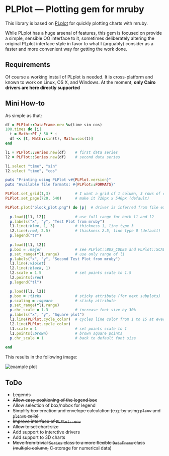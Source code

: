 # PLPlot — Plotting gem for mruby

This library is based on [PLplot](http://plplot.sourceforge.net) for quickly plotting charts with mruby.

While PLplot has a huge arsenal of features, this gem is focused on provide a simple, sensible OO interface to it, sometimes deliberately altering the original PLplot interface style in favor to what I (arguably) consider as a faster and more convenient way for getting the work done.

## Requirements

Of course a working install of PLplot is needed. It is cross-platform and known to work on Linux, OS X, and Windows. At the moment, **only Cairo drivers are here directly supported**

## Mini How-to

As simple as that:

```ruby
df = PLPlot::DataFrame.new %w(time sin cos)
100.times do |i|
  t = Math::PI / 50 * i
  df << [t, Math::sin(t), Math::cos(t)]
end

l1 = PLPlot::Series.new(df)    # first data series
l2 = PLPlot::Series.new(df)    # second data series

l1.select "time", "sin"
l2.select "time", "cos"

puts "Printing using PLPlot v#{PLPlot.version}"
puts "Available file formats: #{PLPlot::FORMATS}"

PLPlot.set_grid(1,3)           # I want a grid of 1 column, 3 rows of charts
PLPlot.set_page(720, 540)      # make it 720px x 540px (default)

PLPlot.plot("block_plot.png") do |p|  # driver is inferred from file extension
  
  p.load([l1, l2])             # use full range for both l1 and l2
  p.labels("x", "y", "Test Plot from mruby")
  l1.line(:blue, 1, 3)         # thickness 1, line type 3
  l2.line(:red, 2.5)           # thickness 2.5, line type 0 (default)
  p.legend("tr")
  
  p.load([l1, l2])
  p.box = :major               # see PLPlot::BOX_CODES and PLPlot::SCALING_CODES
  p.set_range(*l1.range)       # use only range of l1
  p.labels("x", "y", "Second Test Plot from mruby")
  l1.line(:violet)
  l2.line(:black, 1)
  l2.scale = 1.5               # set points scale to 1.5
  l2.points(:red)
  p.legend("tl")

  p.load([l1, l2])
  p.box = :ticks               # sticky attribute (for next subplots)
  p.scaling = :square          # sticky attribute
  p.set_range(*l1.range)
  p.chr_scale = 1.3            # increase font size by 30%
  p.labels("x", "y", "Square plot")
  l1.line(PLPlot.cycle_color)  # cycles line color from 1 to 15 at every call
  l2.line(PLPlot.cycle_color)
  l1.scale = 1                 # set points scale to 1
  l1.points(:brown)            # brown square points
  p.chr_scale = 1              # back to default font size
  
end
```

This results in the following image:

![example plot](https://github.com/pbosetti/mruby-plplot/raw/master/block_plot.png)



## ToDo

* ~~Legends~~
* ~~Allow easy positioning of the legend box~~
* Allow selection of box/nobox for legend
* ~~Simplify box creation and envelope calculation (e.g. by using `plenv` and `plenv0` calls)~~
* ~~Improve interface of `PLPlot::env`~~
* ~~Allow to set chart size~~
* Add support to interctive drivers
* Add support to 3D charts
* ~~Move from trivial `Series` class to a more flexible `DataFrame` class (multiple column,~~ C-storage for numerical data)
